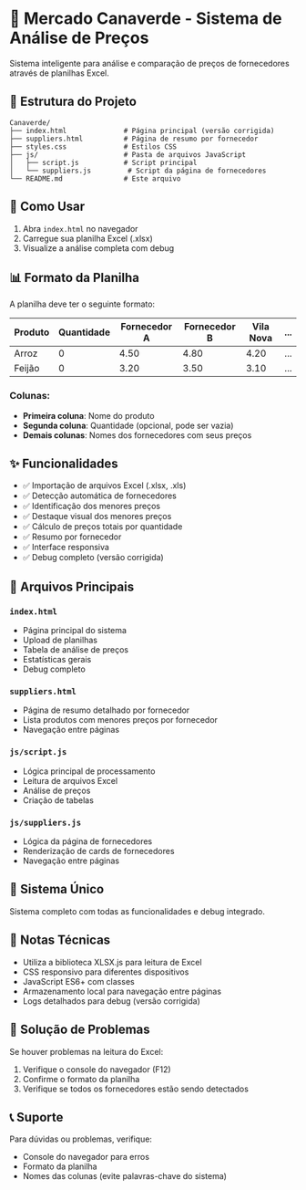 # 🏪 Mercado Canaverde - Sistema de Análise de Preços

Sistema inteligente para análise e comparação de preços de fornecedores através de planilhas Excel.

## 📁 Estrutura do Projeto

```
Canaverde/
├── index.html              # Página principal (versão corrigida)
├── suppliers.html          # Página de resumo por fornecedor
├── styles.css              # Estilos CSS
├── js/                     # Pasta de arquivos JavaScript
│   ├── script.js           # Script principal
│   └── suppliers.js         # Script da página de fornecedores
└── README.md               # Este arquivo
```

## 🚀 Como Usar

1. Abra `index.html` no navegador
2. Carregue sua planilha Excel (.xlsx)
3. Visualize a análise completa com debug

## 📊 Formato da Planilha

A planilha deve ter o seguinte formato:

| Produto | Quantidade | Fornecedor A | Fornecedor B | Vila Nova | ... |
|---------|------------|--------------|--------------|-----------|-----|
| Arroz   | 0          | 4.50         | 4.80         | 4.20      | ... |
| Feijão  | 0          | 3.20         | 3.50         | 3.10      | ... |

### Colunas:
- **Primeira coluna**: Nome do produto
- **Segunda coluna**: Quantidade (opcional, pode ser vazia)
- **Demais colunas**: Nomes dos fornecedores com seus preços

## ✨ Funcionalidades

- ✅ Importação de arquivos Excel (.xlsx, .xls)
- ✅ Detecção automática de fornecedores
- ✅ Identificação dos menores preços
- ✅ Destaque visual dos menores preços
- ✅ Cálculo de preços totais por quantidade
- ✅ Resumo por fornecedor
- ✅ Interface responsiva
- ✅ Debug completo (versão corrigida)

## 🔧 Arquivos Principais

### `index.html`
- Página principal do sistema
- Upload de planilhas
- Tabela de análise de preços
- Estatísticas gerais
- Debug completo

### `suppliers.html`
- Página de resumo detalhado por fornecedor
- Lista produtos com menores preços por fornecedor
- Navegação entre páginas

### `js/script.js`
- Lógica principal de processamento
- Leitura de arquivos Excel
- Análise de preços
- Criação de tabelas

### `js/suppliers.js`
- Lógica da página de fornecedores
- Renderização de cards de fornecedores
- Navegação entre páginas

## 🎯 Sistema Único

Sistema completo com todas as funcionalidades e debug integrado.

## 📝 Notas Técnicas

- Utiliza a biblioteca XLSX.js para leitura de Excel
- CSS responsivo para diferentes dispositivos
- JavaScript ES6+ com classes
- Armazenamento local para navegação entre páginas
- Logs detalhados para debug (versão corrigida)

## 🐛 Solução de Problemas

Se houver problemas na leitura do Excel:
1. Verifique o console do navegador (F12)
2. Confirme o formato da planilha
3. Verifique se todos os fornecedores estão sendo detectados

## 📞 Suporte

Para dúvidas ou problemas, verifique:
- Console do navegador para erros
- Formato da planilha
- Nomes das colunas (evite palavras-chave do sistema)